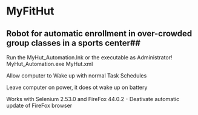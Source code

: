 # MyFitHut
## Robot for automatic enrollment in over-crowded group classes in a sports center##

Run the MyHut_Automation.lnk 
or the executable as Administrator!
	MyHut_Automation.exe MyHut.xml

Allow computer to Wake up with normal Task Schedules

Leave computer on power, it does ot wake up on battery

Works with Selenium 2.53.0 and FireFox 44.0.2 - Deativate automatic update of FireFox browser
